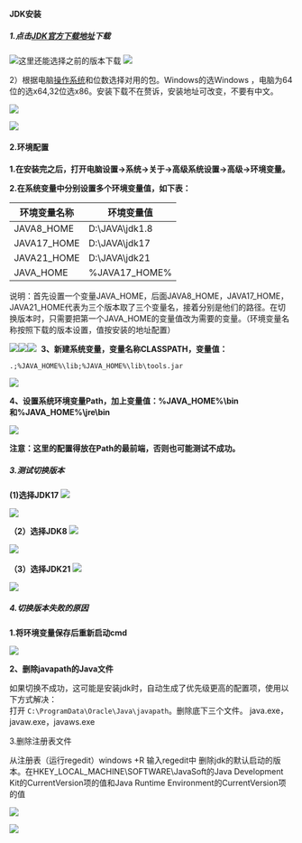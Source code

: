 #### JDK安装

##### 1.点击[JDK官方下载地址](https://www.oracle.com/technetwork/java/javase/downloads/index.html "JDK官方下载地址")下载

![](https://i-blog.csdnimg.cn/blog_migrate/836db2a4b75917adfa44ba5102e0ca41.png)这里还能选择之前的版本下载
![](https://i-blog.csdnimg.cn/blog_migrate/ba925d386e50e9aec65e5d08e512decd.png)

2）根据电脑[操作系统](https://so.csdn.net/so/search?q=%E6%93%8D%E4%BD%9C%E7%B3%BB%E7%BB%9F&spm=1001.2101.3001.7020)和位数选择对用的包。Windows的选Windows ，电脑为64位的选x64,32位选x86。安装下载不在赘诉，安装地址可改变，不要有中文。



![](https://i-blog.csdnimg.cn/blog_migrate/a1281ee49a82c6c32c52b13980635c1c.png)

![](https://i-blog.csdnimg.cn/blog_migrate/d1b9ca3130a542c240dbdacc35707ec3.png)
#### 2.环境配置

**1.在安装完之后，打开电脑设置->系统->关于->高级系统设置->高级->环境变量。**

**2.在系统变量中分别设置多个环境变量值，如下表：**

|环境变量名称|环境变量值|
|---|---|
|JAVA8_HOME|D:\JAVA\jdk1.8|
|JAVA17_HOME|D:\JAVA\jdk17|
|JAVA21_HOME|D:\JAVA\jdk21|
|JAVA_HOME|%JAVA17_HOME%|
说明：首先设置一个变量JAVA_HOME，后面JAVA8_HOME，JAVA17_HOME，JAVA21_HOME代表为三个版本取了三个变量名，接着分别是他们的路径。在切换版本时，只需要把第一个JAVA_HOME的变量值改为需要的变量。（环境变量名称按照下载的版本设置，值按安装的地址配置）

![](https://i-blog.csdnimg.cn/blog_migrate/5f1430911695345b8b7d7d8468f9f166.png)![](https://i-blog.csdnimg.cn/blog_migrate/25192b180a455f6deaafb275c3203703.png)![](https://i-blog.csdnimg.cn/blog_migrate/e060b471e1e92211a38c2f3666cc5b43.png)
 **3、新建系统变量，变量名称CLASSPATH，变量值：**

```crystal
.;%JAVA_HOME%\lib;%JAVA_HOME%\lib\tools.jar
```

![](https://i-blog.csdnimg.cn/blog_migrate/f0236e54f3ee575256c882a12d71a844.png)

**4、设置系统环境变量Path，加上变量值：%JAVA_HOME%\bin和%JAVA_HOME%\jre\bin**

![](https://i-blog.csdnimg.cn/blog_migrate/4a4528549cbde9accb59dce7b5f6f8b6.png)

**注意：这里的配置得放在Path的最前端，否则也可能测试不成功。**

##### **3.测试切换版本**

**(1)选择JDK17**
![](https://i-blog.csdnimg.cn/blog_migrate/c73388661240714d4b7cec438c8b5df0.png)

![](https://i-blog.csdnimg.cn/blog_migrate/29d30cb784c6d62fe34c38616665f004.png)

**（2）选择JDK8**
![](https://i-blog.csdnimg.cn/blog_migrate/30ebbaf538a5de519dd57150606b8c1f.png)

![](https://i-blog.csdnimg.cn/blog_migrate/8824f63f77896c857adc78432e43b3a1.png) 

**（3）选择JDK21**
![](https://i-blog.csdnimg.cn/blog_migrate/0b30aaa73820f07c609a070128c27982.png)

![](https://i-blog.csdnimg.cn/blog_migrate/123a92681405ba8bc13656da531b24fd.png)

##### 4.切换版本失败的原因

**1.将环境变量保存后重新启动cmd**

![](https://i-blog.csdnimg.cn/blog_migrate/6e60c1cb86c79a51781c3c0b403bfc21.png)

**2、删除javapath的Java文件**

如果切换不成功，这可能是安装jdk时，自动生成了优先级更高的配置项，使用以下方式解决：  
打开 `C:\ProgramData\Oracle\Java\javapath`。删除底下三个文件。
java.exe，javaw.exe，javaws.exe

3.删除注册表文件

从注册表（运行regedit）windows +R 输入regedit中 删除jdk的默认启动的版本。在HKEY_LOCAL_MACHINE\SOFTWARE\JavaSoft的Java Development Kit的CurrentVersion项的值和Java Runtime Environment的CurrentVersion项的值

![](https://i-blog.csdnimg.cn/blog_migrate/1e01e55287bdca8af1ddf26a79505084.png)

![](https://i-blog.csdnimg.cn/blog_migrate/97459f912460f16797f0caf3f6957883.png)
